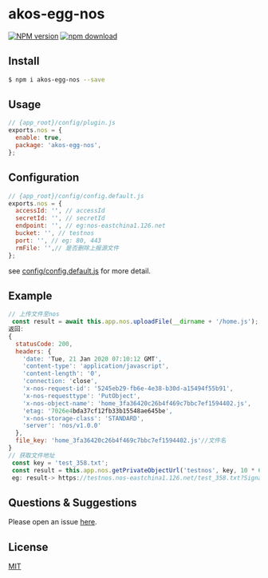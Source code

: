 # akos-egg-nos

[![NPM version][npm-image]][npm-url]
[![npm download][download-image]][download-url]

[npm-image]: https://img.shields.io/npm/v/egg-nos.svg?style=flat-square
[npm-url]: https://npmjs.org/package/egg-nos
[travis-image]: https://img.shields.io/travis/eggjs/egg-nos.svg?style=flat-square
[travis-url]: https://travis-ci.org/eggjs/egg-nos
[codecov-image]: https://img.shields.io/codecov/c/github/eggjs/egg-nos.svg?style=flat-square
[codecov-url]: https://codecov.io/github/eggjs/egg-nos?branch=master
[david-image]: https://img.shields.io/david/eggjs/egg-nos.svg?style=flat-square
[david-url]: https://david-dm.org/eggjs/egg-nos
[snyk-image]: https://snyk.io/test/npm/egg-nos/badge.svg?style=flat-square
[snyk-url]: https://snyk.io/test/npm/egg-nos
[download-image]: https://img.shields.io/npm/dm/egg-nos.svg?style=flat-square
[download-url]: https://npmjs.org/package/egg-nos

<!--
Description here.
-->

## Install

```bash
$ npm i akos-egg-nos --save
```

## Usage

```js
// {app_root}/config/plugin.js
exports.nos = {
  enable: true,
  package: 'akos-egg-nos',
};
```

## Configuration

```js
// {app_root}/config/config.default.js
exports.nos = {
  accessId: '', // accessId
  secretId: '', // secretId
  endpoint: '', // eg:nos-eastchina1.126.net
  bucket: '', // testnos
  port: '', // eg: 80, 443
  rmFile: '',// 是否删除上报源文件
};
```

see [config/config.default.js](config/config.default.js) for more detail.

## Example

<!-- example here -->
```js
// 上传文件至nos
 const result = await this.app.nos.uploadFile(__dirname + '/home.js');
返回:
{
  statusCode: 200,
  headers: {
    'date: 'Tue, 21 Jan 2020 07:10:12 GMT',
    'content-type': 'application/javascript',
    'content-length': '0',
    'connection: 'close',
    'x-nos-request-id': '5245eb29-fb6e-4e38-b30d-a15494f55b91',
    'x-nos-requesttype': 'PutObject',
    'x-nos-object-name': 'home_3fa36420c26b4f469c7bbc7ef1594402.js',
    'etag: '7026e4bda37cf12fb33b15548ae645be',
    'x-nos-storage-class': 'STANDARD',
    'server': 'nos/v1.0.0'
  },
  file_key: 'home_3fa36420c26b4f469c7bbc7ef1594402.js'//文件名
}
// 获取文件地址
 const key = 'test_358.txt';
 const result = this.app.nos.getPrivateObjectUrl('testnos', key, 10 * 60 * 1000);
 eg: result-> https://testnos.nos-eastchina1.126.net/test_358.txt?Signature=xxx&Expires=1579662403&NOSAccessKeyId=xxx
```

## Questions & Suggestions

Please open an issue [here](https://github.com/eggjs/egg/issues).

## License

[MIT](LICENSE)
